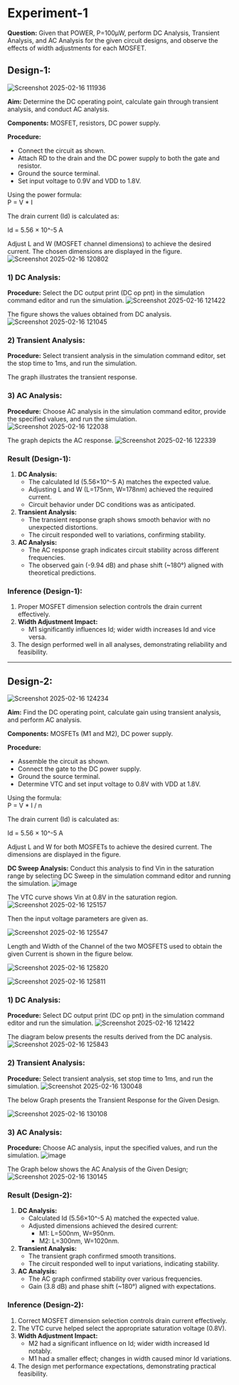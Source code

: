 # Experiment-1
**Question:** Given that POWER, P=100µW, perform DC Analysis, Transient Analysis, and AC Analysis for the given circuit designs, and observe the effects of width adjustments for each MOSFET.

## Design-1:
   ![Screenshot 2025-02-16 111936](https://github.com/user-attachments/assets/0b661ae7-5761-4b9b-bd75-93c0fc60eabb)

   **Aim:** Determine the DC operating point, calculate gain through transient analysis, and conduct AC analysis.

   **Components:** MOSFET, resistors, DC power supply.

   **Procedure:**
   - Connect the circuit as shown.
   - Attach RD to the drain and the DC power supply to both the gate and resistor.
   - Ground the source terminal.
   - Set input voltage to 0.9V and VDD to 1.8V.

Using the power formula:  
P = V * I

The drain current (Id) is calculated as:

Id = 5.56 × 10^-5 A

Adjust L and W (MOSFET channel dimensions) to achieve the desired current. The chosen dimensions are displayed in the figure.
![Screenshot 2025-02-16 120802](https://github.com/user-attachments/assets/109d353f-a954-4e08-b8d1-603ea40ea67c)

### 1) DC Analysis:
**Procedure:** Select the DC output print (DC op pnt) in the simulation command editor and run the simulation.
![Screenshot 2025-02-16 121422](https://github.com/user-attachments/assets/8dbd733e-f0a2-4165-8a8e-ebee3b28ace2)

The figure shows the values obtained from DC analysis.
![Screenshot 2025-02-16 121045](https://github.com/user-attachments/assets/22bca609-a67e-4459-aa60-e584eb189442)


### 2) Transient Analysis:
**Procedure:** Select transient analysis in the simulation command editor, set the stop time to 1ms, and run the simulation.

The graph illustrates the transient response.

### 3) AC Analysis:
**Procedure:** Choose AC analysis in the simulation command editor, provide the specified values, and run the simulation.
![Screenshot 2025-02-16 122038](https://github.com/user-attachments/assets/e43f0303-c135-4a82-bc71-12e6ae6000b9)

The graph depicts the AC response.
![Screenshot 2025-02-16 122339](https://github.com/user-attachments/assets/87da114b-e8f6-4981-823f-d8a504316454)


### Result (Design-1):
1. **DC Analysis:**
   - The calculated Id (5.56×10^-5 A) matches the expected value.
   - Adjusting L and W (L=175nm, W=178nm) achieved the required current.
   - Circuit behavior under DC conditions was as anticipated.
2. **Transient Analysis:**
   - The transient response graph shows smooth behavior with no unexpected distortions.
   - The circuit responded well to variations, confirming stability.
3. **AC Analysis:**
   - The AC response graph indicates circuit stability across different frequencies.
   - The observed gain (-9.94 dB) and phase shift (~180°) aligned with theoretical predictions.

### Inference (Design-1):
1. Proper MOSFET dimension selection controls the drain current effectively.
2. **Width Adjustment Impact:**
   - M1 significantly influences Id; wider width increases Id and vice versa.
3. The design performed well in all analyses, demonstrating reliability and feasibility.

---

## Design-2:
![Screenshot 2025-02-16 124234](https://github.com/user-attachments/assets/59e297de-ed5d-426c-8e40-92aee8d3e793)

**Aim:** Find the DC operating point, calculate gain using transient analysis, and perform AC analysis.

**Components:** MOSFETs (M1 and M2), DC power supply.

**Procedure:**
   - Assemble the circuit as shown.
   - Connect the gate to the DC power supply.
   - Ground the source terminal.
   - Determine VTC and set input voltage to 0.8V with VDD at 1.8V.

Using the formula:  
P = V * I / n

The drain current (Id) is calculated as:

Id = 5.56 × 10^-5 A

Adjust L and W for both MOSFETs to achieve the desired current. The dimensions are displayed in the figure.

**DC Sweep Analysis:** Conduct this analysis to find Vin in the saturation range by selecting DC Sweep in the simulation command editor and running the simulation.
![image](https://github.com/user-attachments/assets/b26e13fb-57be-4522-8e21-9b4730448512)


The VTC curve shows Vin at 0.8V in the saturation region.
![Screenshot 2025-02-16 125157](https://github.com/user-attachments/assets/abddb50e-8287-42ad-9dcc-fc4e29b37ff7)

Then the input voltage parameters are given as.

![Screenshot 2025-02-16 125547](https://github.com/user-attachments/assets/f60a3923-74f3-4b7b-8bd2-f000b36797cf)

Length and Width of the Channel of the two MOSFETS used to obtain the given Current is shown in the figure below.

![Screenshot 2025-02-16 125820](https://github.com/user-attachments/assets/2197048a-07ff-4819-ae53-b6f496449d35)

![Screenshot 2025-02-16 125811](https://github.com/user-attachments/assets/a2eae298-1edc-49bc-a925-278ec1eee622)


### 1) DC Analysis:
**Procedure:** Select DC output print (DC op pnt) in the simulation command editor and run the simulation.
![Screenshot 2025-02-16 121422](https://github.com/user-attachments/assets/fe699e4e-be59-4a89-a524-8d88a54555c4)

The diagram below presents the results derived from the DC analysis.
![Screenshot 2025-02-16 125843](https://github.com/user-attachments/assets/dded314a-ede4-45dd-aa51-d8a5251a6ec2)


### 2) Transient Analysis:
**Procedure:** Select transient analysis, set stop time to 1ms, and run the simulation.
![Screenshot 2025-02-16 130048](https://github.com/user-attachments/assets/c3faea32-8fd7-4cdb-9d7b-0b454f8d626b)

The below Graph presents the Transient Response for the Given Design.

![Screenshot 2025-02-16 130108](https://github.com/user-attachments/assets/7d25b588-1dd1-406c-98cd-8fa4fc5c6163)

### 3) AC Analysis:
**Procedure:** Choose AC analysis, input the specified values, and run the simulation.
 ![image](https://github.com/user-attachments/assets/80e2d1d3-f2f6-4ce8-b26e-0a803006303a)

 The Graph below shows the AC Analysis of the Given Design;
 ![Screenshot 2025-02-16 130145](https://github.com/user-attachments/assets/e24ddc06-ca3f-41da-b214-6e012222aa04)

### Result (Design-2):
1. **DC Analysis:**
   - Calculated Id (5.56×10^-5 A) matched the expected value.
   - Adjusted dimensions achieved the desired current:
     - M1: L=500nm, W=950nm.
     - M2: L=300nm, W=1020nm.
2. **Transient Analysis:**
   - The transient graph confirmed smooth transitions.
   - The circuit responded well to input variations, indicating stability.
3. **AC Analysis:**
   - The AC graph confirmed stability over various frequencies.
   - Gain (3.8 dB) and phase shift (~180°) aligned with expectations.

### Inference (Design-2):
1. Correct MOSFET dimension selection controls drain current effectively.
2. The VTC curve helped select the appropriate saturation voltage (0.8V).
3. **Width Adjustment Impact:**
   - M2 had a significant influence on Id; wider width increased Id notably.
   - M1 had a smaller effect; changes in width caused minor Id variations.
4. The design met performance expectations, demonstrating practical feasibility.

